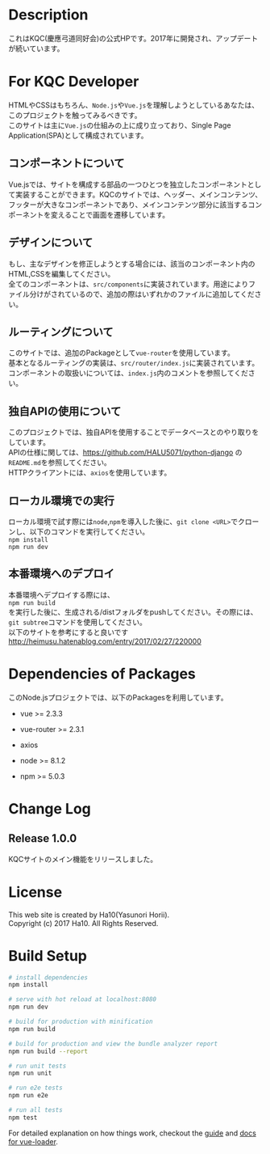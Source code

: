 # Description
これはKQC(慶應弓道同好会)の公式HPです。2017年に開発され、アップデートが続いています。

# For KQC Developer
HTMLやCSSはもちろん、`Node.js`や`Vue.js`を理解しようとしているあなたは、このプロジェクトを触ってみるべきです。  
このサイトは主に`Vue.js`の仕組みの上に成り立っており、Single Page Application(SPA)として構成されています。  

## コンポーネントについて
Vue.jsでは、サイトを構成する部品の一つひとつを独立したコンポーネントとして実装することができます。KQCのサイトでは、ヘッダー、メインコンテンツ、フッターが大きなコンポーネントであり、メインコンテンツ部分に該当するコンポーネントを変えることで画面を遷移しています。

## デザインについて
もし、主なデザインを修正しようとする場合には、該当のコンポーネント内のHTML,CSSを編集してください。  
全てのコンポーネントは、`src/components`に実装されています。用途によりファイル分けがされているので、追加の際はいずれかのファイルに追加してください。

## ルーティングについて
このサイトでは、追加のPackageとして`vue-router`を使用しています。  
基本となるルーティングの実装は、`src/router/index.js`に実装されています。  
コンポーネントの取扱いについては、`index.js`内のコメントを参照してください。  

## 独自APIの使用について
このプロジェクトでは、独自APIを使用することでデータベースとのやり取りをしています。  
APIの仕様に関しては、https://github.com/HALU5071/python-django の`README.md`を参照してください。  
HTTPクライアントには、`axios`を使用しています。

## ローカル環境での実行
ローカル環境で試す際には`node`,`npm`を導入した後に、`git clone <URL>`でクローンし、以下のコマンドを実行してください。  
`npm install`  
`npm run dev`  

## 本番環境へのデプロイ
本番環境へデプロイする際には、  
`npm run build`  
を実行した後に、生成される/distフォルダをpushしてください。その際には、`git subtree`コマンドを使用してください。  
以下のサイトを参考にすると良いです  
http://heimusu.hatenablog.com/entry/2017/02/27/220000

# Dependencies of Packages
このNode.jsプロジェクトでは、以下のPackagesを利用しています。

- vue >= 2.3.3
- vue-router >= 2.3.1
- axios

- node >= 8.1.2
- npm >= 5.0.3

# Change Log
## Release 1.0.0
KQCサイトのメイン機能をリリースしました。

# License
This web site is created by Ha10(Yasunori Horii).  
Copyright (c) 2017 Ha10. All Rights Reserved.

# Build Setup

``` bash
# install dependencies
npm install

# serve with hot reload at localhost:8080
npm run dev

# build for production with minification
npm run build

# build for production and view the bundle analyzer report
npm run build --report

# run unit tests
npm run unit

# run e2e tests
npm run e2e

# run all tests
npm test
```

For detailed explanation on how things work, checkout the [guide](http://vuejs-templates.github.io/webpack/) and [docs for vue-loader](http://vuejs.github.io/vue-loader).
